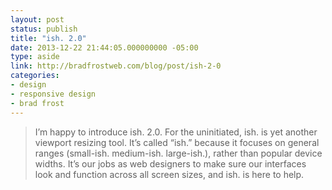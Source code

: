 ```yaml
---
layout: post
status: publish
title: "ish. 2.0"
date: 2013-12-22 21:44:05.000000000 -05:00
type: aside
link: http://bradfrostweb.com/blog/post/ish-2-0
categories:
- design
- responsive design
- brad frost
---
```

<blockquote>
  <p>I&rsquo;m happy to introduce ish. 2.0. For the uninitiated, ish. is yet another viewport resizing tool. It&rsquo;s called &ldquo;ish.&rdquo; because it focuses on general ranges (small-ish. medium-ish. large-ish.), rather than popular device widths. It&rsquo;s our jobs as web designers to make sure our interfaces look and function across all screen sizes, and ish. is here to help.</p>
</blockquote>
